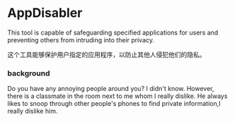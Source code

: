 # AppDisabler

This tool is capable of safeguarding specified applications for users and preventing others from intruding into their privacy.

这个工具能够保护用户指定的应用程序，以防止其他人侵犯他们的隐私。

### background

Do you have any annoying people around you? I didn't know. However, there is a classmate in the room next to me whom I really dislike. He always likes to snoop through other people's phones to find private information,I really dislike him.


